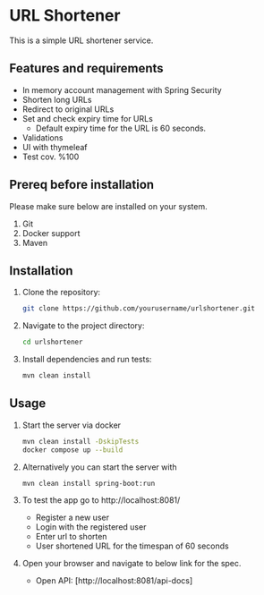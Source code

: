 # URL Shortener

This is a simple URL shortener service.

## Features and requirements
- In memory account management with Spring Security
- Shorten long URLs
- Redirect to original URLs
- Set and check expiry time for URLs
    - Default expiry time for the URL is 60 seconds. 
- Validations
- UI with thymeleaf
- Test cov. %100

## Prereq before installation
Please make sure below are installed on your system.
1. Git
2. Docker support
3. Maven

## Installation

1. Clone the repository:
    ```sh
    git clone https://github.com/yourusername/urlshortener.git
    ```
2. Navigate to the project directory:
    ```sh
    cd urlshortener
    ```
3. Install dependencies and run tests:
    ```sh
    mvn clean install
    ```

## Usage

1. Start the server via docker
    ```sh
    mvn clean install -DskipTests
    docker compose up --build
    ```
2. Alternatively you can start the server with
    ```sh
    mvn clean install spring-boot:run
    ```
3. To test the app go to http://localhost:8081/
    - Register a new user
    - Login with the registered user
    - Enter url to shorten
    - User shortened URL for the timespan of 60 seconds
3. Open your browser and navigate to below link for the spec.
    
    - Open API: [http://localhost:8081/api-docs]